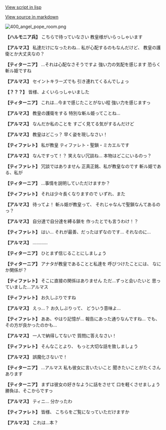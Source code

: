 [View script in lisp](../scripts/100501040.txt)

[View source in markdown](100501040.md)

![400_angel_pope_room.png](../images/backgrounds/400_angel_pope_room.png)

**【ハルモニア兵】**
こちらで待っていなさい
教皇様がいらっしゃいます

**【アルマス】**
私達だけになったわね…
私が心配するのもなんだけど、
教皇の護衛とか大丈夫なの？

**【ティターニア】**
…それは心配なさそうですよ
強い力の気配を感じます
恐らく斬ル姫ですね

**【アルマス】**
セイントキラーズでも
引き連れてくるんでしょっ

**【？？？】**
皆様、よくいらっしゃいました

**【ティターニア】**
これは…今まで感じたことがない程
強い力を感じますっ

**【アルマス】**
教皇の護衛をする
特別な斬ル姫ってことね…

**【アルマス】**
なんだか私のことを
すごく見てる気がするんだけど

**【アルマス】**
教皇はどこっ？
早く姿を現しなさい！

**【ティファレト】**
私が教皇
ティファレト・聖鎖・ミカエルです

**【アルマス】**
なんですって！？
笑えない冗談ね…
本物はどこにいるのっ？

**【ティファレト】**
冗談ではありません
正真正銘、私が教皇なのです
斬ル姫である、私が

**【ティターニア】**
…事情を説明していただけますか？

**【ティファレト】**
それは少々長くなりますので
いずれ、また

**【アルマス】**
待ってよ！
斬ル姫が教皇って、
それじゃなんで聖鎖なんてあるのっ？

**【アルマス】**
自分達で自分達を縛る鎖を
作ったとでも言うわけ！？

**【ティファレト】**
はい…
それが最善、だったはずなのです…
それなのに…

**【アルマス】**
…………

**【ティターニア】**
ひとまず信じることにしましょう

**【ティターニア】**
アナタが教皇であることと私達を
呼びつけたことには、
なにか関係が？

**【ティファレト】**
そこに直接の関係はありません
ただ…ずっと会いたいと
思っていました…アルマス

**【ティファレト】**
お久しぶりですね

**【アルマス】**
えっ…？
お久しぶりって、
どういう意味よ…

**【ティファレト】**
ああ、やはり記憶が…
報告にあった通りなんですね…
でも、その方が良かったのかも…

**【アルマス】**
一人で納得してないで
質問に答えなさい！

**【ティファレト】**
そんなことより、
もっと大切な話を致しましょう

**【アルマス】**
誤魔化さないで！

**【ティターニア】**
…アルマス
私も彼女に言いたいこと
聞きたいことがたくさんあります

**【ティターニア】**
まずは彼女の好きなように話をさせて
口を軽くさせましょう
勝負は、そこからですっ

**【アルマス】**
ティニ…
分かったわ

**【ティファレト】**
皆様、
こちらをご覧になっていただけますか

**【アルマス】**
これは…本？